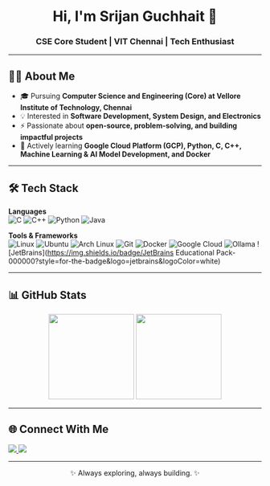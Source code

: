 <!-- Profile Header -->
<h1 align="center">Hi, I'm Srijan Guchhait 👋</h1>
<h3 align="center">CSE Core Student | VIT Chennai | Tech Enthusiast</h3>

---

<!-- About Me Section -->
## 👨‍💻 About Me
- 🎓 Pursuing **Computer Science and Engineering (Core) at Vellore Institute of Technology, Chennai**  
- 💡 Interested in **Software Development, System Design, and Electronics**  
- ⚡ Passionate about **open-source, problem-solving, and building impactful projects**  
- 🌱 Actively learning **Google Cloud Platform (GCP), Python, C, C++, Machine Learning & AI Model Development, and Docker**  

---

<!-- Tech Stack Section -->
## 🛠️ Tech Stack

**Languages**  
![C](https://img.shields.io/badge/C-A8B9CC?style=for-the-badge&logo=c&logoColor=white)  ![C++](https://img.shields.io/badge/C++-00599C?style=for-the-badge&logo=c%2B%2B&logoColor=white)  ![Python](https://img.shields.io/badge/Python-3776AB?style=for-the-badge&logo=python&logoColor=white)  ![Java](https://img.shields.io/badge/Java-ED8B00?style=for-the-badge&logo=openjdk&logoColor=white)  

**Tools & Frameworks**  
![Linux](https://img.shields.io/badge/Linux-FCC624?style=for-the-badge&logo=linux&logoColor=black)  ![Ubuntu](https://img.shields.io/badge/Ubuntu-E95420?style=for-the-badge&logo=ubuntu&logoColor=white)  ![Arch Linux](https://img.shields.io/badge/Arch_Linux-1793D1?style=for-the-badge&logo=arch-linux&logoColor=white)  ![Git](https://img.shields.io/badge/Git-F05032?style=for-the-badge&logo=git&logoColor=white)  ![Docker](https://img.shields.io/badge/Docker-2496ED?style=for-the-badge&logo=docker&logoColor=white)  ![Google Cloud](https://img.shields.io/badge/Google_Cloud-4285F4?style=for-the-badge&logo=google-cloud&logoColor=white)  ![Ollama](https://img.shields.io/badge/Ollama-000000?style=for-the-badge&logo=llama&logoColor=white)  ![JetBrains](https://img.shields.io/badge/JetBrains Educational Pack-000000?style=for-the-badge&logo=jetbrains&logoColor=white)

---

<!-- GitHub Stats -->
## 📊 GitHub Stats
<p align="center">
  <img src="https://github-readme-stats.vercel.app/api?username=qwertystars&show_icons=true&theme=tokyonight&hide_border=true" height="170"/>
  <img src="https://github-readme-stats.vercel.app/api/top-langs/?username=qwertystars&layout=compact&theme=tokyonight&hide_border=true" height="170"/>
</p>

---

<!-- Connect Section -->
## 🌐 Connect With Me
<p align="left">
  <a href="https://www.linkedin.com/in/srijan-guchhait-200572288" target="_blank">
    <img src="https://img.shields.io/badge/LinkedIn-0A66C2?style=for-the-badge&logo=linkedin&logoColor=white"/>
  </a>
  <a href="mailto:srijan.guchhait@gmail.com" target="_blank">
    <img src="https://img.shields.io/badge/Email-D14836?style=for-the-badge&logo=gmail&logoColor=white"/>
  </a>
</p>

---

<p align="center">✨ Always exploring, always building. ✨</p>
